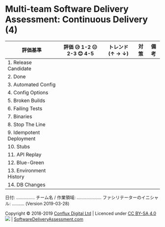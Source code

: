 # Multi-team Software Delivery Assessment: Continuous Delivery (4)

| **評価基準**              | **評価 😥 1-2 😐 2-3 😊 4-5** | **トレンド (↑ → ↓)** | **対策** | **備考** |
| ------------------------- | ---------------------------- | ----------------- | ---------- | --------- |
| 1\. Release Candidate     |                              |                   |            |           |
| 2\. Done                  |                              |                   |            |           |
| 3\. Automated Config      |                              |                   |            |           |
| 4\. Config Options        |                              |                   |            |           |
| 5\. Broken Builds         |                              |                   |            |           |
| 6\. Failing Tests         |                              |                   |            |           |
| 7\. Binaries              |                              |                   |            |           |
| 8\. Stop The Line         |                              |                   |            |           |
| 9\. Idempotent Deployment |                              |                   |            |           |
| 10\. Stubs                |                              |                   |            |           |
| 11\. API Replay           |                              |                   |            |           |
| 12\. Blue-Green           |                              |                   |            |           |
| 13\. Environment History  |                              |                   |            |           |
| 14\. DB Changes           |                              |                   |            |           |

日付: ............... チーム名 / 作業領域: .................... ファシリテーターのイニシャル: .......... (Version 2019-03-28)

Copyright © 2018-2019 [Conflux Digital Ltd](https://confluxdigital.net/) | Licenced under [CC BY-SA 4.0](https://creativecommons.org/licenses/by-sa/4.0/) ![](https://licensebuttons.net/l/by-sa/3.0/88x31.png) | [SoftwareDeliveryAssessment.com](http://SoftwareDeliveryAssessment.com/)


